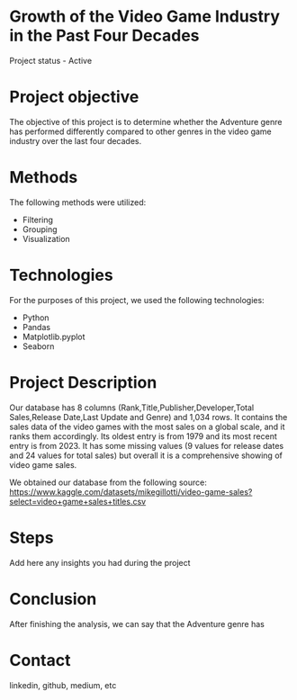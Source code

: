 # Growth of the Video Game Industry in the Past Four Decades
Project status - Active 

# Project objective
The objective of this project is to determine whether the Adventure genre has performed differently compared to other genres in the video game industry over the last four decades.

# Methods
The following methods were utilized:
* Filtering
* Grouping
* Visualization

# Technologies
For the purposes of this project, we used the following technologies:
* Python
* Pandas
* Matplotlib.pyplot 
* Seaborn 
   

# Project Description
Our database has 8 columns (Rank,Title,Publisher,Developer,Total Sales,Release Date,Last Update and Genre) and 1,034 rows. It contains the sales data of the video games with the most sales on a global scale, and it ranks them accordingly. Its oldest entry is from 1979 and its most recent entry is from 2023. It has some missing values (9 values for release dates and 24 values for total sales) but overall it is a comprehensive showing of video game sales. 

We obtained our database from the following source: https://www.kaggle.com/datasets/mikegillotti/video-game-sales?select=video+game+sales+titles.csv

# Steps
Add here any insights you had during the project

# Conclusion
After finishing the analysis, we can say that the Adventure genre has 
# Contact
linkedin, github, medium, etc
